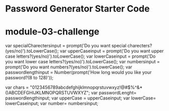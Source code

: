 # Password Generator Starter Code
# module-03-challenge
  var specialCharectersinput = prompt('Do you want special charecters?(yes/no)').toLowerCase();
  var upperCaseinput = prompt('Do you want upper case letters?(yes/no)').toLowerCase();
  var lowerCaseinput = prompt('Do you want lower case letters?(yes/no)').toLowerCase();
  var numbersinput = prompt('Do you want numbers?(yes/no)').toLowerCase();
  var passwordlengthinput = Number(prompt('How long would you like your password?(8 to 128)'));

  var chars = "0123456789abcdefghijklmnopqrstuvwxyz!@#$%^&*()ABCDEFGHIJKLMNOPQRSTUVWXYZ";
  var passwordLenght= passwordlengthinput;
  var upperCase = upperCaseinput;
  var lowerCase= lowerCaseinput;
  var number= numbersinput;

  

  